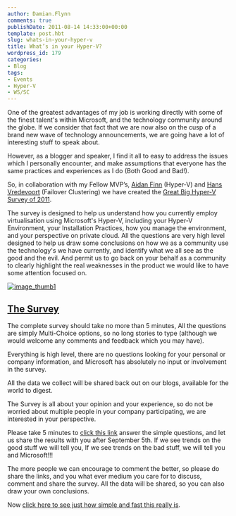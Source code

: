 ```yaml
---
author: Damian.Flynn
comments: true
publishDate: 2011-08-14 14:33:00+00:00
template: post.hbt
slug: whats-in-your-hyper-v
title: What’s in your Hyper-V?
wordpress_id: 179
categories:
- Blog
tags:
- Events
- Hyper-V
- WS/SC
---
```


One of the greatest advantages of my job is working directly with some of the finest talent's within Microsoft, and the technology community around the globe. If we consider that fact that we are now also on the cusp of a brand new wave of technology announcements, we are going have a lot of interesting stuff to speak about.

However, as a blogger and speaker, I find it all to easy to address the issues which I personally encounter, and make assumptions that everyone has the same practices and experiences as I do (Both Good and Bad!).

So, in collaboration with my Fellow MVP’s, [Aidan Finn](http://www.aidanfinn.com/) (Hyper-V) and [Hans Vredevoort](http://www.hyper-v.nu/) (Failover Clustering) we have created the [Great Big Hyper-V Survey of 2011](http://kwiksurveys.com/?u=BigHyperVSurvey2011).

The survey is designed to help us understand how you currently employ virtualisation using Microsoft's Hyper-V, including your Hyper-V Environment, your Installation Practices, how you manage the environment, and your perspective on private cloud. All the questions are very high level designed to help us draw some conclusions on how we as a community use the technology's we have currently, and identify what we all see as the good and the evil. And permit us to go back on your behalf as a community to clearly highlight the real weaknesses in the product we would like to have some attention focused on.

[![image_thumb1](http://172.21.10.63:84/wp-content/uploads/2014/02/image_thumb1_thumb1.png)](http://172.21.10.63:84/wp-content/uploads/2014/02/image_thumb11.png)

## [The Survey](http://kwiksurveys.com/?u=BigHyperVSurvey2011)

The complete survey should take no more than 5 minutes, All the questions are simply Multi-Choice options, so no long stories to type (although we would welcome any comments and feedback which you may have).

Everything is high level, there are no questions looking for your personal or company information, and Microsoft has absolutely no input or involvement in the survey. 

All the data we collect will be shared back out on our blogs, available for the world to digest.

The Survey is all about your opinion and your experience, so do not be worried about multiple people in your company participating, we are interested in your perspective.

Please take 5 minutes to [click this link](http://kwiksurveys.com/?u=BigHyperVSurvey2011) answer the simple questions, and let us share the results with you after September 5th. If we see trends on the good stuff we will tell you, If we see trends on the bad stuff, we will tell you and Microsoft!!!

The more people we can encourage to comment the better, so please do share the links, and you what ever medium you care for to discuss, comment and share the survey. All the data will be shared, so you can also draw your own conclusions.

Now [click here to see just how simple and fast this really is](http://kwiksurveys.com/?u=BigHyperVSurvey2011).
